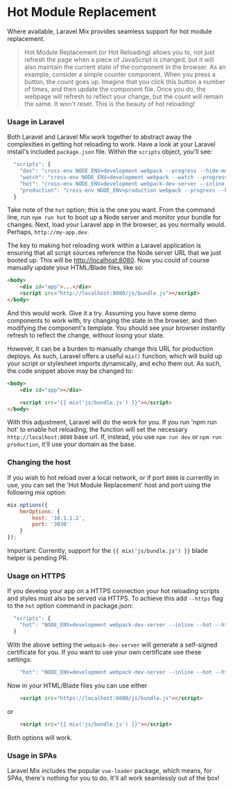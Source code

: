 # Hot Module Replacement

Where available, Laravel Mix provides seamless support for hot module replacement.

> Hot Module Replacement \(or Hot Reloading\) allows you to, not just refresh the page when a piece of JavaScript is changed, but it will also maintain the current state of the component in the browser. As an example, consider a simple counter component. When you press a button, the count goes up. Imagine that you click this button a number of times, and then update the component file. Once you do, the webpage will refresh to reflect your change, but the count will remain the same. It won't reset. This is the beauty of hot reloading!

### Usage in Laravel

Both Laravel and Laravel Mix work together to abstract away the complexities in getting hot reloading to work. Have a look at your Laravel install's included `package.json` file. Within the `scripts` object, you'll see:

```js
  "scripts": {
    "dev": "cross-env NODE_ENV=development webpack --progress --hide-modules",
    "watch": "cross-env NODE_ENV=development webpack --watch --progress --hide-modules",
    "hot": "cross-env NODE_ENV=development webpack-dev-server --inline --hot",
    "production": "cross-env NODE_ENV=production webpack --progress --hide-modules"
  }
```

Take note of the `hot` option; this is the one you want. From the command line, run `npm run hot` to boot up a Node server and monitor your bundle for changes. Next, load your Laravel app in the browser, as you normally would. Perhaps, `http://my-app.dev`.

The key to making hot reloading work within a Laravel application is ensuring that all script sources reference the Node server URL that we just booted up. This will be [http://localhost:8080](http://localhost:8080). Now you could of course manually update your HTML/Blade files, like so:

```html
<body>
    <div id="app">...</div>
    <script src="http://localhost:8080/js/bundle.js"></script>
</body>
```

And this would work. Give it a try. Assuming you have some demo components to work with, try changing the state in the browser, and then modifying the component's template. You should see your browser instantly refresh to reflect the change, without losing your state.

However, it can be a burden to manually change this URL for production deploys. As such, Laravel offers a useful `mix()` function, which will build up your script or stylesheet imports dynamically, and echo them out. As such, the code snippet above may be changed to:

```html
<body>
    <div id="app"></div>

    <script src="{{ mix('js/bundle.js') }}"></script>
</body>
```

With this adjustment, Laravel will do the work for you. If you run 'npm run hot' to enable hot reloading, the function will set the necessary `http://localhost:8080` base url. If, instead, you use `npm run dev` or `npm run production`, it'll use your domain as the base.

### Changing the host

If you wish to hot reload over a local network, or if port `8080` is currently in use, you can set the 'Hot Module Replacement' host and port using the following mix option:
 
```js
mix.options({
    hmrOptions: {
        host: '10.1.1.2',
        port: '3030'
    }
});
```

Important: Currently, support for the `{{ mix('js/bundle.js') }}` blade helper is pending PR.

### Usage on HTTPS

If you develop your app on a HTTPS connection your hot reloading scripts and styles must also be served via HTTPS. To achieve this add `--https` flag to the `hot` option command in package.json:

```js
  "scripts": {
    "hot": "NODE_ENV=development webpack-dev-server --inline --hot --https",
  }
```

With the above setting the `webpack-dev-server` will generate a self-signed certificate for you.
If you want to use your own certificate use these settings:

```js
    "hot": "NODE_ENV=development webpack-dev-server --inline --hot --https --key /path/to/server.key --cert /path/to/server.crt --cacert /path/to/ca.pem",
```

Now in your HTML/Blade files you can use either
```html
    <script src="https://localhost:8080/js/bundle.js"></script>
```
or
```html
    <script src="{{ mix('js/bundle.js') }}"></script>
```
Both options will work.


### Usage in SPAs

Laravel Mix includes the popular `vue-loader` package, which means, for SPAs, there's nothing for you to do. It'll all work seamlessly out of the box!

